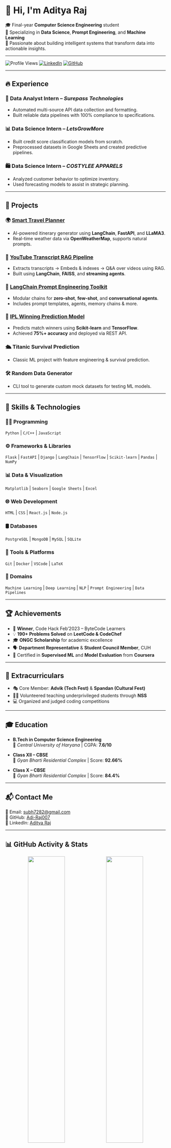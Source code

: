 # 👋 Hi, I'm Aditya Raj

🎓 Final-year **Computer Science Engineering** student  
🧠 Specializing in **Data Science**, **Prompt Engineering**, and **Machine Learning**  
🚀 Passionate about building intelligent systems that transform data into actionable insights.  

---

![Profile Views](https://komarev.com/ghpvc/?username=Adi-Raj007&color=blueviolet)
[![LinkedIn](https://img.shields.io/badge/Connect-LinkedIn-blue?style=flat&logo=linkedin)](https://www.linkedin.com/in/aditya-raj-ab7b06250/)
[![GitHub](https://img.shields.io/badge/Follow-GitHub-181717?style=flat&logo=github)](https://github.com/Adi-Raj007)

---

## 🔥 Experience

### 🧩 **Data Analyst Intern** – *Surepass Technologies*
- Automated multi-source API data collection and formatting.
- Built reliable data pipelines with 100% compliance to specifications.

### 📊 **Data Science Intern** – *LetsGrowMore*
- Built credit score classification models from scratch.
- Preprocessed datasets in Google Sheets and created predictive pipelines.

### 🛍️ **Data Science Intern** – *COSTYLEE APPARELS*
- Analyzed customer behavior to optimize inventory.
- Used forecasting models to assist in strategic planning.

---

## 🚀 Projects

### 🌍 [Smart Travel Planner](https://github.com/Adi-Raj007/smart-travel-planner)
- AI-powered itinerary generator using **LangChain**, **FastAPI**, and **LLaMA3**.
- Real-time weather data via **OpenWeatherMap**, supports natural prompts.

### 🎥 [YouTube Transcript RAG Pipeline](https://github.com/Adi-Raj007/langchain)
- Extracts transcripts → Embeds & indexes → Q&A over videos using RAG.
- Built using **LangChain**, **FAISS**, and **streaming agents**.

### 🎯 [LangChain Prompt Engineering Toolkit](https://github.com/Adi-Raj007/Langchain)
- Modular chains for **zero-shot**, **few-shot**, and **conversational agents**.
- Includes prompt templates, agents, memory chains & more.

### 🧠 [IPL Winning Prediction Model](https://github.com/Adi-Raj007)
- Predicts match winners using **Scikit-learn** and **TensorFlow**.
- Achieved **75%+ accuracy** and deployed via REST API.

### 🛳️ Titanic Survival Prediction
- Classic ML project with feature engineering & survival prediction.

### 🛠️ Random Data Generator
- CLI tool to generate custom mock datasets for testing ML models.

---

## 💼 Skills & Technologies

### 👨‍💻 Programming  
`Python` | `C/C++` | `JavaScript`

### ⚙️ Frameworks & Libraries  
`Flask` | `FastAPI` | `Django` | `LangChain` | `TensorFlow` | `Scikit-learn` | `Pandas` | `NumPy`

### 📊 Data & Visualization  
`Matplotlib` | `Seaborn` | `Google Sheets` | `Excel`

### 🌐 Web Development  
`HTML` | `CSS` | `React.js` | `Node.js`

### 🛢️ Databases  
`PostgreSQL` | `MongoDB` | `MySQL` | `SQLite`

### 🧰 Tools & Platforms  
`Git` | `Docker` | `VSCode` | `LaTeX`

### 🧠 Domains  
`Machine Learning` | `Deep Learning` | `NLP` | `Prompt Engineering` | `Data Pipelines`

---

## 🏆 Achievements

- 🥇 **Winner**, Code Hack Feb’2023 – ByteCode Learners  
- 💡 **190+ Problems Solved** on **LeetCode & CodeChef**  
- 🎓 **ONGC Scholarship** for academic excellence  
- 🗣️ **Department Representative** & **Student Council Member**, CUH  
- 📜 Certified in **Supervised ML** and **Model Evaluation** from **Coursera**

---

## 🎨 Extracurriculars

- 🎭 Core Member: **Advik (Tech Fest)** & **Spandan (Cultural Fest)**
- 🧑‍🏫 Volunteered teaching underprivileged students through **NSS**
- 💻 Organized and judged coding competitions

---

## 🎓 Education

- **B.Tech in Computer Science Engineering**  
  🏫 *Central University of Haryana* | CGPA: **7.6/10**

- **Class XII – CBSE**  
  📍 *Gyan Bharti Residential Complex* | Score: **92.66%**

- **Class X – CBSE**  
  📍 *Gyan Bharti Residential Complex* | Score: **84.4%**

---

## 📬 Contact Me

📧 Email: [subh7282@gmail.com](mailto:subh7282@gmail.com)  
🐙 GitHub: [Adi-Raj007](https://github.com/Adi-Raj007)  
🔗 LinkedIn: [Aditya Raj](https://www.linkedin.com/in/aditya-raj-ab7b06250/)

---

## 📊 GitHub Activity & Stats

<p align="center">
  <img src="https://github-readme-stats.vercel.app/api?username=Adi-Raj007&show_icons=true&theme=radical" width="48%" />
  <img src="https://github-readme-stats.vercel.app/api/top-langs/?username=Adi-Raj007&layout=compact&theme=radical" width="48%" />
</p>

<p align="center">
  <img src="https://github-readme-activity-graph.vercel.app/graph?username=Adi-Raj007&theme=react-dark&area=true&custom_title=Aditya%20Raj's%20Contribution%20Graph" />
</p>

---

## 📌 Featured Repositories

| Project | Description |
|--------|-------------|
| [**✈️ Smart Travel Planner**](https://github.com/Adi-Raj007/smart-travel-planner) | AI-powered itinerary generator using FastAPI, LangChain, and Groq LLaMA3 with weather integration. |
| [**🧠 LangChain Playground**](https://github.com/Adi-Raj007/Langchain) | RAG pipelines, memory chains, agent templates, and prompt engineering tools using LangChain. |
| [**🎥 YouTube RAG Pipeline**](https://github.com/Adi-Raj007/langchain) | RAG-based Q&A over YouTube video transcripts using LangChain and FAISS. |
| [**📈 IPL Prediction Model**](https://github.com/Adi-Raj007) | ML + DL model using TensorFlow and Scikit-learn to predict IPL match outcomes. |

---

> 💬 *Feel free to explore my repositories, fork interesting projects, and reach out for collaborations or discussions!*
